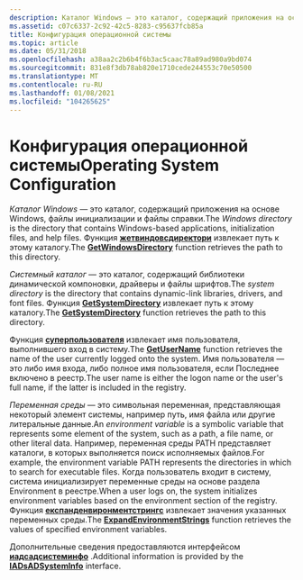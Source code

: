 ```yaml
---
description: Каталог Windows — это каталог, содержащий приложения на основе Windows, файлы инициализации и файлы справки. Функция Жетвиндовсдиректори извлекает путь к этому каталогу.
ms.assetid: c07c6337-2c92-42c5-8283-c95637fcb85a
title: Конфигурация операционной системы
ms.topic: article
ms.date: 05/31/2018
ms.openlocfilehash: a38aa2c2b6b4f6b3ac5caac78a89ad980a9bd074
ms.sourcegitcommit: 831e8f3db78ab820e1710cede244553c70e50500
ms.translationtype: MT
ms.contentlocale: ru-RU
ms.lasthandoff: 01/08/2021
ms.locfileid: "104265625"
---
```

# <a name="operating-system-configuration"></a><span data-ttu-id="a8a18-104">Конфигурация операционной системы</span><span class="sxs-lookup"><span data-stu-id="a8a18-104">Operating System Configuration</span></span>

<span data-ttu-id="a8a18-105">*Каталог Windows* — это каталог, содержащий приложения на основе Windows, файлы инициализации и файлы справки.</span><span class="sxs-lookup"><span data-stu-id="a8a18-105">The *Windows directory* is the directory that contains Windows-based applications, initialization files, and help files.</span></span> <span data-ttu-id="a8a18-106">Функция [**жетвиндовсдиректори**](/windows/win32/api/sysinfoapi/nf-sysinfoapi-getwindowsdirectorya) извлекает путь к этому каталогу.</span><span class="sxs-lookup"><span data-stu-id="a8a18-106">The [**GetWindowsDirectory**](/windows/win32/api/sysinfoapi/nf-sysinfoapi-getwindowsdirectorya) function retrieves the path to this directory.</span></span>

<span data-ttu-id="a8a18-107">*Системный каталог* — это каталог, содержащий библиотеки динамической компоновки, драйверы и файлы шрифтов.</span><span class="sxs-lookup"><span data-stu-id="a8a18-107">The *system directory* is the directory that contains dynamic-link libraries, drivers, and font files.</span></span> <span data-ttu-id="a8a18-108">Функция [**GetSystemDirectory**](/windows/win32/api/sysinfoapi/nf-sysinfoapi-getsystemdirectorya) извлекает путь к этому каталогу.</span><span class="sxs-lookup"><span data-stu-id="a8a18-108">The [**GetSystemDirectory**](/windows/win32/api/sysinfoapi/nf-sysinfoapi-getsystemdirectorya) function retrieves the path to this directory.</span></span>

<span data-ttu-id="a8a18-109">Функция [**суперпользователя**](/windows/desktop/api/Winbase/nf-winbase-getusernamea) извлекает имя пользователя, выполнившего вход в систему.</span><span class="sxs-lookup"><span data-stu-id="a8a18-109">The [**GetUserName**](/windows/desktop/api/Winbase/nf-winbase-getusernamea) function retrieves the name of the user currently logged onto the system.</span></span> <span data-ttu-id="a8a18-110">Имя пользователя — это либо имя входа, либо полное имя пользователя, если Последнее включено в реестр.</span><span class="sxs-lookup"><span data-stu-id="a8a18-110">The user name is either the logon name or the user's full name, if the latter is included in the registry.</span></span>

<span data-ttu-id="a8a18-111">*Переменная среды* — это символьная переменная, представляющая некоторый элемент системы, например путь, имя файла или другие литеральные данные.</span><span class="sxs-lookup"><span data-stu-id="a8a18-111">An *environment variable* is a symbolic variable that represents some element of the system, such as a path, a file name, or other literal data.</span></span> <span data-ttu-id="a8a18-112">Например, переменная среды PATH представляет каталоги, в которых выполняется поиск исполняемых файлов.</span><span class="sxs-lookup"><span data-stu-id="a8a18-112">For example, the environment variable PATH represents the directories in which to search for executable files.</span></span> <span data-ttu-id="a8a18-113">Когда пользователь входит в систему, система инициализирует переменные среды на основе раздела Environment в реестре.</span><span class="sxs-lookup"><span data-stu-id="a8a18-113">When a user logs on, the system initializes environment variables based on the environment section of the registry.</span></span> <span data-ttu-id="a8a18-114">Функция [**експанденвиронментстрингс**](/windows/win32/api/processenv/nf-processenv-expandenvironmentstringsa) извлекает значения указанных переменных среды.</span><span class="sxs-lookup"><span data-stu-id="a8a18-114">The [**ExpandEnvironmentStrings**](/windows/win32/api/processenv/nf-processenv-expandenvironmentstringsa) function retrieves the values of specified environment variables.</span></span>

<span data-ttu-id="a8a18-115">Дополнительные сведения предоставляются интерфейсом [**иадсадсистеминфо**](/windows/desktop/api/iads/nn-iads-iadsadsysteminfo) .</span><span class="sxs-lookup"><span data-stu-id="a8a18-115">Additional information is provided by the [**IADsADSystemInfo**](/windows/desktop/api/iads/nn-iads-iadsadsysteminfo) interface.</span></span>

 

 
